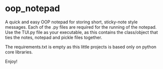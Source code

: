 # oop_notepad
A quick and easy OOP notepad for storing short, sticky-note style messages.
Each of the .py files are required for the running of the notepad.
Use the TUI.py file as your executable, as this contains the class/object that ties the notes, notepad and pickle files together.

The requirements.txt is empty as this little projects is based only on python core libraries.

Enjoy!
